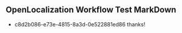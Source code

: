 ## OpenLocalization Workflow Test MarkDown
* c8d2b086-e73e-4815-8a3d-0e522881ed86 thanks!

<!--HONumber=Sep16_HO1-->


